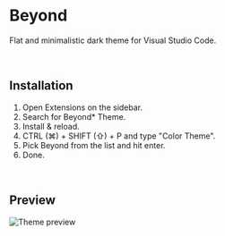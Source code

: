 # **Beyond**
Flat and minimalistic dark theme for Visual Studio Code.

<br>

## Installation

1. Open Extensions on the sidebar.
2. Search for Beyond* Theme.
3. Install & reload.
4. CTRL (⌘) + SHIFT (⇧) + P and type "Color Theme".
5. Pick Beyond from the list and hit enter.
6. Done.

<br>

## Preview

![Theme preview](https://cdn.discordapp.com/attachments/1004866892466495538/1025523280871960596/unknown.png)